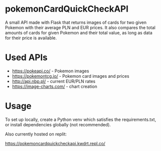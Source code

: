 # pokemonCardQuickCheckAPI
A small API made with Flask that returns images of cards for two given Pokemon with their average PLN and EUR prices. It also compares the total amounts of cards for given Pokemon and their total value, as long as data for their price is available.

# Used APIs
* https://pokeapi.co/ - Pokemon images
* https://pokemontcg.io/ - Pokemon card images and prices
* http://api.nbp.pl/ - current EUR/PLN rates
* https://image-charts.com/ - chart creation

# Usage
To set up locally, create a Python venv which satisfies the requirements.txt, or install dependencies globally (not recommended).


Also currently hosted on replit:

https://pokemoncardquickcheckapi.kwdrt.repl.co/


